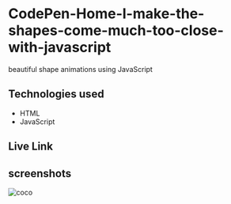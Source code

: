 # CodePen-Home-I-make-the-shapes-come-much-too-close-with-javascript

beautiful shape animations using JavaScript 

## Technologies used
* HTML
* JavaScript

## Live Link

## screenshots

![coco](https://user-images.githubusercontent.com/71552773/191242301-2283a5d3-81c2-4c70-8663-06162845b1f5.PNG)
